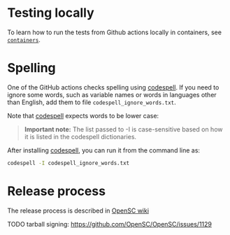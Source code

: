 # Testing locally

To learn how to run the tests from Github actions locally in containers, see
[`containers`](containers/README.md).

# Spelling

One of the GitHub actions checks spelling using
[codespell](https://github.com/codespell-project/codespell).
If you need to ignore some words, such as variable names or
words in languages other than English, add them to file
`codespell_ignore_words.txt`.

Note that [codespell](https://github.com/codespell-project/codespell#usage)
expects words to be lower case:
> **Important note:** The list passed to -I is case-sensitive
> based on how it is listed in the codespell dictionaries.

After installing
[codespell](https://github.com/codespell-project/codespell#installation),
you can run it from the command line as:
```sh
codespell -I codespell_ignore_words.txt
```

# Release process

The release process is described in [OpenSC wiki](https://github.com/OpenSC/OpenSC/wiki/OpenSC-Release-Howto)

TODO tarball signing: https://github.com/OpenSC/OpenSC/issues/1129
